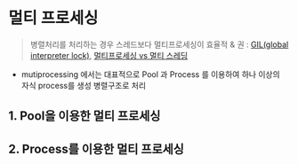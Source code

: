 # 멀티 프로세싱 

> 병렬처리를 처리하는 경우 스레드보다 멀티프로세싱이 효율적 & 권 : [GIL(global interpreter lock)](http://qkqhxla1.tistory.com/270), [멀티프로세싱 vs 멀티 스레딩](https://hashcode.co.kr/questions/691/%ED%8C%8C%EC%9D%B4%EC%8D%AC%EC%9C%BC%EB%A1%9C-%EB%A9%80%ED%8B%B0%ED%94%84%EB%A1%9C%EC%84%B8%EC%8B%B1-vs-%EB%A9%80%ED%8B%B0-%EC%8A%A4%EB%A0%88%EB%94%A9)


- mutiprocessing 에서는 대표적으로 Pool 과 Process 를 이용하여 하나 이상의 자식 process를 생성 병렬구조로 처리

## 1. Pool을 이용한 멀티 프로세싱 













## 2. Process를 이용한 멀티 프로세싱 